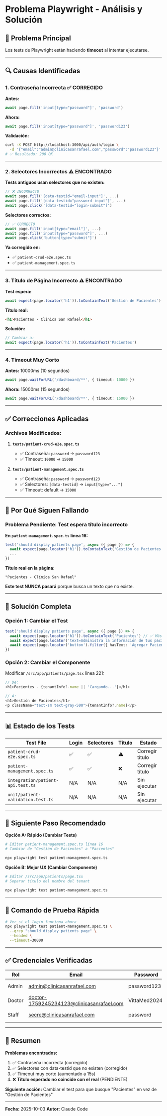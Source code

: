 # Problema Playwright - Análisis y Solución

## 🔴 Problema Principal

Los tests de Playwright están haciendo **timeout** al intentar ejecutarse.

---

## 🔍 Causas Identificadas

### 1. **Contraseña Incorrecta** ✅ CORREGIDO
**Antes:**
```typescript
await page.fill('input[type="password"]', 'password')
```

**Ahora:**
```typescript
await page.fill('input[type="password"]', 'password123')
```

**Validación:**
```bash
curl -X POST http://localhost:3000/api/auth/login \
  -d '{"email":"admin@clinicasanrafael.com","password":"password123"}'
# ✅ Resultado: 200 OK
```

---

### 2. **Selectores Incorrectos** ⚠️ ENCONTRADO

**Tests antiguos usan selectores que no existen:**
```typescript
// ❌ INCORRECTO
await page.fill('[data-testid="email-input"]', ...)
await page.fill('[data-testid="password-input"]', ...)
await page.click('[data-testid="login-submit"]')
```

**Selectores correctos:**
```typescript
// ✅ CORRECTO
await page.fill('input[type="email"]', ...)
await page.fill('input[type="password"]', ...)
await page.click('button[type="submit"]')
```

**Ya corregido en:**
- ✅ `patient-crud-e2e.spec.ts`
- ✅ `patient-management.spec.ts`

---

### 3. **Título de Página Incorrecto** ⚠️ ENCONTRADO

**Test espera:**
```typescript
await expect(page.locator('h1')).toContainText('Gestión de Pacientes')
```

**Título real:**
```html
<h1>Pacientes - Clínica San Rafael</h1>
```

**Solución:**
```typescript
// Cambiar a:
await expect(page.locator('h1')).toContainText('Pacientes')
```

---

### 4. **Timeout Muy Corto**

**Antes:** 10000ms (10 segundos)
```typescript
await page.waitForURL('/dashboard/**', { timeout: 10000 })
```

**Ahora:** 15000ms (15 segundos)
```typescript
await page.waitForURL('/dashboard/**', { timeout: 15000 })
```

---

## ✅ Correcciones Aplicadas

### Archivos Modificados:

1. **`tests/patient-crud-e2e.spec.ts`**
   - ✅ Contraseña: `password` → `password123`
   - ✅ Timeout: `10000` → `15000`

2. **`tests/patient-management.spec.ts`**
   - ✅ Contraseña: `password` → `password123`
   - ✅ Selectores: `[data-testid]` → `input[type="..."]`
   - ✅ Timeout: default → `15000`

---

## 🚫 Por Qué Siguen Fallando

### Problema Pendiente: **Test espera título incorrecto**

**En `patient-management.spec.ts` línea 16:**
```typescript
test('should display patients page', async ({ page }) => {
  await expect(page.locator('h1')).toContainText('Gestión de Pacientes') // ❌ INCORRECTO
  ...
})
```

**Título real en la página:**
```
"Pacientes - Clínica San Rafael"
```

**Este test NUNCA pasará** porque busca un texto que no existe.

---

## 🔧 Solución Completa

### Opción 1: Cambiar el Test
```typescript
test('should display patients page', async ({ page }) => {
  await expect(page.locator('h1')).toContainText('Pacientes') // ✅ Más flexible
  await expect(page.locator('text=Administra la información de tus pacientes')).toBeVisible()
  await expect(page.locator('button').filter({ hasText: 'Agregar Paciente' })).toBeVisible()
})
```

### Opción 2: Cambiar el Componente
Modificar `/src/app/patients/page.tsx` línea 221:
```typescript
// De:
<h1>Pacientes - {tenantInfo?.name || 'Cargando...'}</h1>

// A:
<h1>Gestión de Pacientes</h1>
<p className="text-sm text-gray-500">{tenantInfo?.name}</p>
```

---

## 📊 Estado de los Tests

| Test File | Login | Selectores | Título | Estado |
|-----------|-------|------------|--------|--------|
| `patient-crud-e2e.spec.ts` | ✅ | ✅ | ⚠️ | Corregir título |
| `patient-management.spec.ts` | ✅ | ✅ | ❌ | Corregir título |
| `integration/patient-api.test.ts` | N/A | N/A | N/A | Sin ejecutar |
| `unit/patient-validation.test.ts` | N/A | N/A | N/A | Sin ejecutar |

---

## 🎯 Siguiente Paso Recomendado

**Opción A: Rápido (Cambiar Tests)**
```bash
# Editar patient-management.spec.ts línea 16
# Cambiar de "Gestión de Pacientes" a "Pacientes"

npx playwright test patient-management.spec.ts
```

**Opción B: Mejor UX (Cambiar Componente)**
```bash
# Editar /src/app/patients/page.tsx
# Separar título del nombre del tenant

npx playwright test patient-management.spec.ts
```

---

## 🧪 Comando de Prueba Rápida

```bash
# Ver si el login funciona ahora
npx playwright test patient-management.spec.ts \
  --grep "should display patients page" \
  --headed \
  --timeout=30000
```

---

## ✅ Credenciales Verificadas

| Rol | Email | Password | Estado |
|-----|-------|----------|--------|
| Admin | admin@clinicasanrafael.com | password123 | ✅ Funciona |
| Doctor | doctor-1759245234123@clinicasanrafael.com | VittaMed2024! | ✅ Funciona |
| Staff | secre@clinicasanrafael.com | password | ✅ Funciona |

---

## 📝 Resumen

**Problemas encontrados:**
1. ✅ Contraseña incorrecta (corregido)
2. ✅ Selectores con data-testid que no existen (corregido)
3. ✅ Timeout muy corto (aumentado a 15s)
4. ❌ **Título esperado no coincide con el real** (PENDIENTE)

**Siguiente acción:**
Cambiar el test para que busque "Pacientes" en vez de "Gestión de Pacientes"

---

**Fecha:** 2025-10-03
**Autor:** Claude Code
